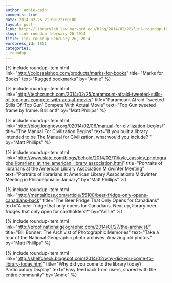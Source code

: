 ```yaml
---
author: annie-cain
comments: true
date: 2014-02-26 21:09:22+00:00
layout: post
link: http://librarylab.law.harvard.edu/blog/2014/02/26/link-roundup-february-26-2014/
slug: link-roundup-february-26-2014
title: Link roundup February 26, 2014
wordpress_id: 1851
categories:
- roundup
---
```


{% include roundup-item.html
  link="http://colossalshop.com/products/marks-for-books"
  title="Marks for Books"
  text="Rugged bookmarks"
  by="Annie"
%}

{% include roundup-item.html
  link="http://techcrunch.com/2014/02/25/paramount-afraid-tweeted-stills-of-top-gun-compete-with-actual-movie/"
  title="Paramount Afraid Tweeted Stills Of ‘Top Gun’ Compete With Actual Movie"
  text="Top Gun tweeted frame by frame. Brilliant!"
  by="Matt Phillips"
%}

{% include roundup-item.html
  link="http://blog.longnow.org/02014/02/06/manual-for-civilization-begins/"
  title="The Manual For Civilization Begins"
  text="If you built a library intended to be The Manual for Civilization, what would you include? "
  by="Matt Phillips"
%}

{% include roundup-item.html
  link="http://www.slate.com/blogs/behold/2014/02/11/kyle_cassidy_photographs_librarians_at_the_american_library_association.html"
  title="Portraits of librarians at the American Library Association Midwinter Meeting"
  text="Portraits of librarians at American Library Association’s Midwinter Meeting in Philadelphia in January"
  by="Matt Phillips"
%}

{% include roundup-item.html
  link="http://mentalfloss.com/article/55100/beer-fridge-only-opens-canadians-back"
  title="The Beer Fridge That Only Opens for Canadians"
  text="A beer fridge that only opens for Canadians. Next up, library beer fridges that only open for cardholders?"
  by="Annie"
%}

{% include roundup-item.html
  link="http://proof.nationalgeographic.com/2014/01/27/the-archivist/"
  title="Bill Bonner: The Archivist of Photographic Memories"
  text="Take a tour of the National Geographic photo archives. Amazing old photos."
  by="Matt Phillips"
%}

{% include roundup-item.html
  link="http://shelfcheck.blogspot.com/2014/02/why-did-you-come-to-library-today.html"
  title="Why did you come to the library today? Participatory Display"
  text="Easy feedback from users, shared with the entire community"
  by="Annie"
%}
